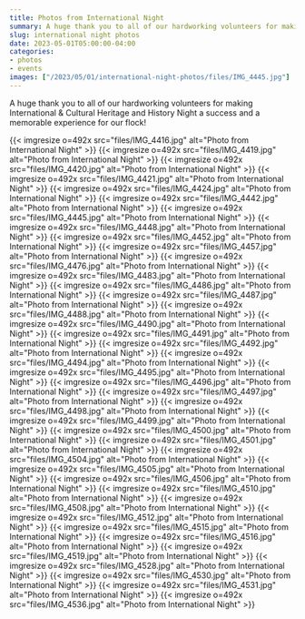 ```yaml
--- 
title: Photos from International Night
summary: A huge thank you to all of our hardworking volunteers for making International & Cultural Heritage and History Night successful!
slug: international night photos
date: 2023-05-01T05:00:00-04:00
categories:
- photos
- events
images: ["/2023/05/01/international-night-photos/files/IMG_4445.jpg"]
---
```


A huge thank you to all of our hardworking volunteers for making International & Cultural Heritage and History Night a success and a memorable experience for our flock!

{{< imgresize o=492x src="files/IMG_4416.jpg" alt="Photo from International Night" >}}
{{< imgresize o=492x src="files/IMG_4419.jpg" alt="Photo from International Night" >}}
{{< imgresize o=492x src="files/IMG_4420.jpg" alt="Photo from International Night" >}}
{{< imgresize o=492x src="files/IMG_4421.jpg" alt="Photo from International Night" >}}
{{< imgresize o=492x src="files/IMG_4424.jpg" alt="Photo from International Night" >}}
{{< imgresize o=492x src="files/IMG_4442.jpg" alt="Photo from International Night" >}}
{{< imgresize o=492x src="files/IMG_4445.jpg" alt="Photo from International Night" >}}
{{< imgresize o=492x src="files/IMG_4448.jpg" alt="Photo from International Night" >}}
{{< imgresize o=492x src="files/IMG_4452.jpg" alt="Photo from International Night" >}}
{{< imgresize o=492x src="files/IMG_4457.jpg" alt="Photo from International Night" >}}
{{< imgresize o=492x src="files/IMG_4476.jpg" alt="Photo from International Night" >}}
{{< imgresize o=492x src="files/IMG_4483.jpg" alt="Photo from International Night" >}}
{{< imgresize o=492x src="files/IMG_4486.jpg" alt="Photo from International Night" >}}
{{< imgresize o=492x src="files/IMG_4487.jpg" alt="Photo from International Night" >}}
{{< imgresize o=492x src="files/IMG_4488.jpg" alt="Photo from International Night" >}}
{{< imgresize o=492x src="files/IMG_4490.jpg" alt="Photo from International Night" >}}
{{< imgresize o=492x src="files/IMG_4491.jpg" alt="Photo from International Night" >}}
{{< imgresize o=492x src="files/IMG_4492.jpg" alt="Photo from International Night" >}}
{{< imgresize o=492x src="files/IMG_4494.jpg" alt="Photo from International Night" >}}
{{< imgresize o=492x src="files/IMG_4495.jpg" alt="Photo from International Night" >}}
{{< imgresize o=492x src="files/IMG_4496.jpg" alt="Photo from International Night" >}}
{{< imgresize o=492x src="files/IMG_4497.jpg" alt="Photo from International Night" >}}
{{< imgresize o=492x src="files/IMG_4498.jpg" alt="Photo from International Night" >}}
{{< imgresize o=492x src="files/IMG_4499.jpg" alt="Photo from International Night" >}}
{{< imgresize o=492x src="files/IMG_4500.jpg" alt="Photo from International Night" >}}
{{< imgresize o=492x src="files/IMG_4501.jpg" alt="Photo from International Night" >}}
{{< imgresize o=492x src="files/IMG_4504.jpg" alt="Photo from International Night" >}}
{{< imgresize o=492x src="files/IMG_4505.jpg" alt="Photo from International Night" >}}
{{< imgresize o=492x src="files/IMG_4506.jpg" alt="Photo from International Night" >}}
{{< imgresize o=492x src="files/IMG_4510.jpg" alt="Photo from International Night" >}}
{{< imgresize o=492x src="files/IMG_4508.jpg" alt="Photo from International Night" >}}
{{< imgresize o=492x src="files/IMG_4512.jpg" alt="Photo from International Night" >}}
{{< imgresize o=492x src="files/IMG_4515.jpg" alt="Photo from International Night" >}}
{{< imgresize o=492x src="files/IMG_4516.jpg" alt="Photo from International Night" >}}
{{< imgresize o=492x src="files/IMG_4519.jpg" alt="Photo from International Night" >}}
{{< imgresize o=492x src="files/IMG_4528.jpg" alt="Photo from International Night" >}}
{{< imgresize o=492x src="files/IMG_4530.jpg" alt="Photo from International Night" >}}
{{< imgresize o=492x src="files/IMG_4531.jpg" alt="Photo from International Night" >}}
{{< imgresize o=492x src="files/IMG_4536.jpg" alt="Photo from International Night" >}}